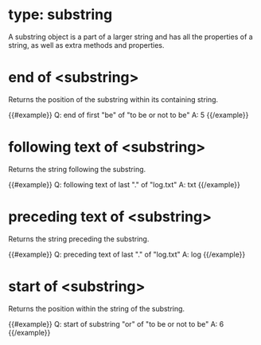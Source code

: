 # type: substring

A substring object is a part of a larger string and has all the properties of a string, as well as extra methods and properties.

# end of &lt;substring&gt;

Returns the position of the substring within its containing string.

{{#example}}
Q: end of first "be" of "to be or not to be"
A: 5
{{/example}}

# following text of &lt;substring&gt;

Returns the string following the substring.

{{#example}}
Q: following text of last "." of "log.txt"
A: txt
{{/example}}

# preceding text of &lt;substring&gt;

Returns the string preceding the substring.

{{#example}}
Q: preceding text of last "." of "log.txt"
A: log
{{/example}}

# start of &lt;substring&gt;

Returns the position within the string of the substring.

{{#example}}
Q: start of substring "or" of "to be or not to be"
A: 6
{{/example}}
